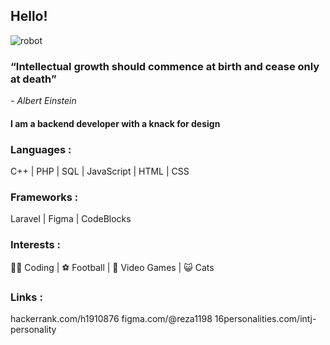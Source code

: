 ## Hello!
![robot](https://user-images.githubusercontent.com/24864973/205731324-60e0c844-a067-4f93-b0f1-5843c7912c34.gif)

### “Intellectual growth should commence at birth and cease only at death”
 <em> - Albert Einstein </em>
#### I am a backend developer with a knack for design 

### Languages :
C++ | PHP | SQL | JavaScript | HTML | CSS 

### Frameworks :
Laravel | Figma | CodeBlocks

### Interests :
👨‍💻 Coding |
⚽ Football |
👾 Video Games |
😺 Cats 

### Links :
hackerrank.com/h1910876
figma.com/@reza1198
16personalities.com/intj-personality
